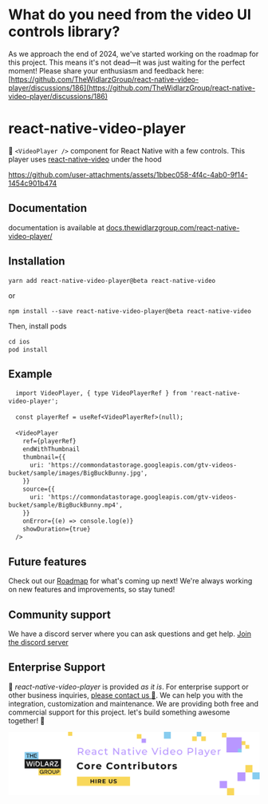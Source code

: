 

# What do you need from the video UI controls library?

As we approach the end of 2024, we've started working on the roadmap for this project. This means it's not dead—it was just waiting for the perfect moment! Please share your enthusiasm and feedback here: [https://github.com/TheWidlarzGroup/react-native-video-player/discussions/186](https://github.com/TheWidlarzGroup/react-native-video-player/discussions/186)

# react-native-video-player

🎥 `<VideoPlayer />` component for React Native with a few controls. This player uses [react-native-video](https://github.com/TheWidlarzGroup/react-native-video) under the hood

https://github.com/user-attachments/assets/1bbec058-4f4c-4ab0-9f14-1454c901b474

## Documentation
documentation is available at [docs.thewidlarzgroup.com/react-native-video-player/](https://docs.thewidlarzgroup.com/react-native-video-player/)

## Installation

```
yarn add react-native-video-player@beta react-native-video
```

or
```
npm install --save react-native-video-player@beta react-native-video
```

Then, install pods
```
cd ios
pod install
```

## Example

```tsx
  import VideoPlayer, { type VideoPlayerRef } from 'react-native-video-player';

  const playerRef = useRef<VideoPlayerRef>(null);

  <VideoPlayer
    ref={playerRef}
    endWithThumbnail
    thumbnail={{
      uri: 'https://commondatastorage.googleapis.com/gtv-videos-bucket/sample/images/BigBuckBunny.jpg',
    }}
    source={{
      uri: 'https://commondatastorage.googleapis.com/gtv-videos-bucket/sample/BigBuckBunny.mp4',
    }}
    onError={(e) => console.log(e)}
    showDuration={true}
  />
```

## Future features

Check out our [Roadmap](https://github.com/TheWidlarzGroup/react-native-video-player/discussions/186) for what's coming up next! We're always working on new features and improvements, so stay tuned!

## Community support
We have a discord server where you can ask questions and get help. [Join the discord server](https://discord.gg/WXuM4Tgb9X)

## Enterprise Support
<p>
  📱 <i>react-native-video-player</i> is provided <i>as it is</i>. For enterprise support or other business inquiries, <a href="https://www.thewidlarzgroup.com/?utm_source=rnvp&utm_medium=readme#Contact">please contact us 🤝</a>. We can help you with the integration, customization and maintenance. We are providing both free and commercial support for this project. let's build something awesome together! 🚀
</p>
<a href="https://www.thewidlarzgroup.com/?utm_source=rnvp&utm_medium=readme">
  <picture>
    <source media="(prefers-color-scheme: dark)" srcset="./docs/static/img/banners/twg-dark.png" />
    <source media="(prefers-color-scheme: light)" srcset="./docs/static/img/banners/twg-light.png" />
    <img alt="TheWidlarzGroup" src="./docs/static/img/banners/twg-light.png" />
  </picture>
</a>
